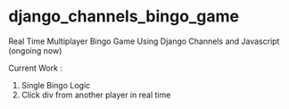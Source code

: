 # django_channels_bingo_game
Real Time Multiplayer Bingo Game Using Django Channels and Javascript (ongoing now) 

Current Work :



1) Single Bingo Logic
2) Click div from another player in real time

